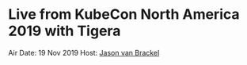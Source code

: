 # Live from KubeCon North America 2019 with Tigera

<a href="https://www.youtube.com/embed/_kueVy7vKAA"></a>

Air Date: 19 Nov 2019
Host: [Jason van Brackel](twitter.com/jasonvanbrackel)